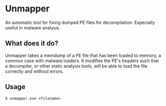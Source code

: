 # Unmapper

An automatic tool for fixing dumped PE files for decompilation. Especially useful in malware analysis.

## What does it do?

Unmapper takes a memdump of a PE file that has been loaded to memory, a common case with malware loaders.
It modifies the PE's headers such that a decompiler, or other static analysis tools, will be able
to load the file correctly and without errors.

## Usage

`$ unmapper.exe <filename>`
